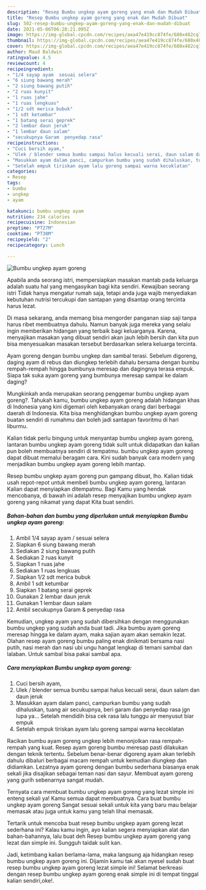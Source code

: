 ```yaml
---
description: "Resep Bumbu ungkep ayam goreng yang enak dan Mudah Dibuat"
title: "Resep Bumbu ungkep ayam goreng yang enak dan Mudah Dibuat"
slug: 502-resep-bumbu-ungkep-ayam-goreng-yang-enak-dan-mudah-dibuat
date: 2021-05-06T06:28:21.095Z
image: https://img-global.cpcdn.com/recipes/aea47e419cc874fe/680x482cq70/bumbu-ungkep-ayam-goreng-foto-resep-utama.jpg
thumbnail: https://img-global.cpcdn.com/recipes/aea47e419cc874fe/680x482cq70/bumbu-ungkep-ayam-goreng-foto-resep-utama.jpg
cover: https://img-global.cpcdn.com/recipes/aea47e419cc874fe/680x482cq70/bumbu-ungkep-ayam-goreng-foto-resep-utama.jpg
author: Maud Baldwin
ratingvalue: 4.5
reviewcount: 4
recipeingredient:
- "1/4 sayap ayam  sesuai selera"
- "6 siung bawang merah"
- "2 siung bawang putih"
- "2 ruas kunyit"
- "1 ruas jahe"
- "1 ruas lengkuas"
- "1/2 sdt merica bubuk"
- "1 sdt ketumbar"
- "1 batang serai geprek"
- "2 lembar daun jeruk"
- "1 lembar daun salam"
- "secukupnya Garam  penyedap rasa"
recipeinstructions:
- "Cuci bersih ayam,"
- "Ulek / blender semua bumbu sampai halus kecuali serai, daun salam dan daun jeruk"
- "Masukkan ayam dalam panci, campurkan bumbu yang sudah dihaluskan, tuang air secukupnya, beri garam dan penyedap rasa jgn lupa ya... Setelah mendidih bisa cek rasa lalu tunggu air menyusut biar empuk"
- "Setelah empuk tiriskan ayam lalu goreng sampai warna kecoklatan"
categories:
- Resep
tags:
- bumbu
- ungkep
- ayam

katakunci: bumbu ungkep ayam 
nutrition: 234 calories
recipecuisine: Indonesian
preptime: "PT27M"
cooktime: "PT30M"
recipeyield: "2"
recipecategory: Lunch

---
```



![Bumbu ungkep ayam goreng](https://img-global.cpcdn.com/recipes/aea47e419cc874fe/680x482cq70/bumbu-ungkep-ayam-goreng-foto-resep-utama.jpg)

Apabila anda seorang istri, mempersiapkan masakan mantab pada keluarga adalah suatu hal yang mengasyikan bagi kita sendiri. Kewajiban seorang istri Tidak hanya mengatur rumah saja, tetapi anda juga wajib menyediakan kebutuhan nutrisi tercukupi dan santapan yang disantap orang tercinta harus lezat.

Di masa  sekarang, anda memang bisa mengorder panganan siap saji tanpa harus ribet membuatnya dahulu. Namun banyak juga mereka yang selalu ingin memberikan hidangan yang terbaik bagi keluarganya. Karena, menyajikan masakan yang dibuat sendiri akan jauh lebih bersih dan kita pun bisa menyesuaikan masakan tersebut berdasarkan selera keluarga tercinta. 

Ayam goreng dengan bumbu ungkep dan sambal terasi. Sebelum digoreng, daging ayam di rebus dan diungkep terlebih dahalu bersama dengan bumbu rempah-rempah hingga bumbunya meresap dan dagingnya terasa empuk. Siapa tak suka ayam goreng yang bumbunya meresap sampai ke dalam daging?

Mungkinkah anda merupakan seorang penggemar bumbu ungkep ayam goreng?. Tahukah kamu, bumbu ungkep ayam goreng adalah hidangan khas di Indonesia yang kini digemari oleh kebanyakan orang dari berbagai daerah di Indonesia. Kita bisa menghidangkan bumbu ungkep ayam goreng buatan sendiri di rumahmu dan boleh jadi santapan favoritmu di hari liburmu.

Kalian tidak perlu bingung untuk menyantap bumbu ungkep ayam goreng, lantaran bumbu ungkep ayam goreng tidak sulit untuk didapatkan dan kalian pun boleh membuatnya sendiri di tempatmu. bumbu ungkep ayam goreng dapat dibuat memalui beragam cara. Kini sudah banyak cara modern yang menjadikan bumbu ungkep ayam goreng lebih mantap.

Resep bumbu ungkep ayam goreng pun gampang dibuat, lho. Kalian tidak usah repot-repot untuk membeli bumbu ungkep ayam goreng, lantaran Kalian dapat menyiapkan ditempatmu. Bagi Kamu yang hendak mencobanya, di bawah ini adalah resep menyajikan bumbu ungkep ayam goreng yang nikamat yang dapat Kita buat sendiri.

<!--inarticleads1-->

##### Bahan-bahan dan bumbu yang diperlukan untuk menyiapkan Bumbu ungkep ayam goreng:

1. Ambil 1/4 sayap ayam / sesuai selera
1. Siapkan 6 siung bawang merah
1. Sediakan 2 siung bawang putih
1. Sediakan 2 ruas kunyit
1. Siapkan 1 ruas jahe
1. Sediakan 1 ruas lengkuas
1. Siapkan 1/2 sdt merica bubuk
1. Ambil 1 sdt ketumbar
1. Siapkan 1 batang serai geprek
1. Gunakan 2 lembar daun jeruk
1. Gunakan 1 lembar daun salam
1. Ambil secukupnya Garam &amp; penyedap rasa


Kemudian, ungkep ayam yang sudah dibersihkan dengan menggunakan bumbu ungkep yang sudah anda buat tadi. Jika bumbu ayam goreng meresap hingga ke dalam ayam, maka sajian ayam akan semakin lezat. Olahan resep ayam goreng bumbu paling enak dinikmati bersama nasi putih, nasi merah dan nasi ubi ungu hangat lengkap di temani sambal dan lalaban. Untuk sambal bisa pakai sambal apa. 

<!--inarticleads2-->

##### Cara menyiapkan Bumbu ungkep ayam goreng:

1. Cuci bersih ayam,
1. Ulek / blender semua bumbu sampai halus kecuali serai, daun salam dan daun jeruk
1. Masukkan ayam dalam panci, campurkan bumbu yang sudah dihaluskan, tuang air secukupnya, beri garam dan penyedap rasa jgn lupa ya... Setelah mendidih bisa cek rasa lalu tunggu air menyusut biar empuk
1. Setelah empuk tiriskan ayam lalu goreng sampai warna kecoklatan


Racikan bumbu ayam goreng ungkep lebih menonjolkan rasa rempah-rempah yang kuat. Resep ayam goreng bumbu meresap pasti dilakukan dengan teknik tertentu. Sebelum benar-benar digoreng ayam akan terlebih dahulu dibaluri berbagai macam rempah untuk kemudian diungkep dan didiamkan. Lezatnya ayam goreng dengan bumbu sederhana biasanya enak sekali jika disajikan sebagai teman nasi dan sayur. Membuat ayam goreng yang gurih sebenarnya sangat mudah. 

Ternyata cara membuat bumbu ungkep ayam goreng yang lezat simple ini enteng sekali ya! Kamu semua dapat membuatnya. Cara buat bumbu ungkep ayam goreng Sangat sesuai sekali untuk kita yang baru mau belajar memasak atau juga untuk kamu yang telah lihai memasak.

Tertarik untuk mencoba buat resep bumbu ungkep ayam goreng lezat sederhana ini? Kalau kamu ingin, ayo kalian segera menyiapkan alat dan bahan-bahannya, lalu buat deh Resep bumbu ungkep ayam goreng yang lezat dan simple ini. Sungguh taidak sulit kan. 

Jadi, ketimbang kalian berlama-lama, maka langsung aja hidangkan resep bumbu ungkep ayam goreng ini. Dijamin kamu tak akan nyesel sudah buat resep bumbu ungkep ayam goreng lezat simple ini! Selamat berkreasi dengan resep bumbu ungkep ayam goreng enak simple ini di tempat tinggal kalian sendiri,oke!.

